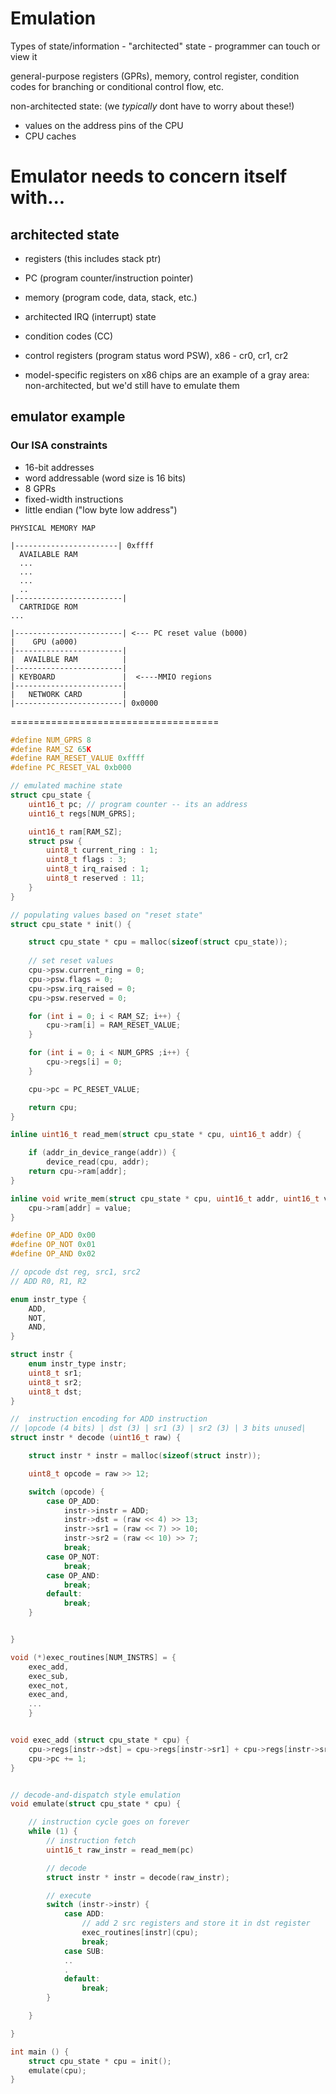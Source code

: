 # Emulation

Types of state/information - "architected" state - programmer can touch or view it

general-purpose registers (GPRs), memory, control register, condition codes for
branching or conditional control flow, etc.

non-architected state: (we _typically_ dont have to worry about these!)
- values on the address pins of the CPU
- CPU caches


# Emulator needs to concern itself with...
## architected state
- registers (this includes stack ptr)
- PC (program counter/instruction pointer)
- memory (program code, data, stack, etc.)
- architected IRQ (interrupt) state
- condition codes (CC)
- control registers (program status word PSW), x86 - cr0, cr1, cr2

- model-specific registers on x86 chips are an example of a gray area: non-architected, but we'd still have to emulate them


## emulator example

### Our ISA constraints
- 16-bit addresses
- word addressable (word size is 16 bits)
- 8 GPRs
- fixed-width instructions
- little endian ("low byte low address")



```
PHYSICAL MEMORY MAP

|-----------------------| 0xffff
  AVAILABLE RAM
  ...
  ...
  ...
  ..
|------------------------|
  CARTRIDGE ROM
...

|------------------------| <--- PC reset value (b000)
|    GPU (a000)
|------------------------|
|  AVAILBLE RAM          |
|------------------------|
| KEYBOARD               |  <----MMIO regions
|------------------------|
|   NETWORK CARD         |
|------------------------| 0x0000
```

====================================

```C
#define NUM_GPRS 8
#define RAM_SZ 65K
#define RAM_RESET_VALUE 0xffff
#define PC_RESET_VAL 0xb000

// emulated machine state
struct cpu_state {
    uint16_t pc; // program counter -- its an address
    uint16_t regs[NUM_GPRS];

    uint16_t ram[RAM_SZ];
    struct psw {
        uint8_t current_ring : 1;
        uint8_t flags : 3;
        uint8_t irq_raised : 1;
        uint8_t reserved : 11;
    } 
}

// populating values based on "reset state"
struct cpu_state * init() {

    struct cpu_state * cpu = malloc(sizeof(struct cpu_state));
    
    // set reset values
    cpu->psw.current_ring = 0;
    cpu->psw.flags = 0;
    cpu->psw.irq_raised = 0;
    cpu->psw.reserved = 0;

    for (int i = 0; i < RAM_SZ; i++) {
        cpu->ram[i] = RAM_RESET_VALUE;
    }

    for (int i = 0; i < NUM_GPRS ;i++) {
        cpu->regs[i] = 0;
    }

    cpu->pc = PC_RESET_VALUE;

    return cpu;
}

inline uint16_t read_mem(struct cpu_state * cpu, uint16_t addr) {

    if (addr_in_device_range(addr)) {
        device_read(cpu, addr);
    return cpu->ram[addr];
}

inline void write_mem(struct cpu_state * cpu, uint16_t addr, uint16_t value) {
    cpu->ram[addr] = value;
}

#define OP_ADD 0x00
#define OP_NOT 0x01
#define OP_AND 0x02

// opcode dst reg, src1, src2
// ADD R0, R1, R2

enum instr_type {
    ADD,
    NOT,
    AND,
}

struct instr {
    enum instr_type instr;
    uint8_t sr1;
    uint8_t sr2;
    uint8_t dst;
}

//  instruction encoding for ADD instruction
// |opcode (4 bits) | dst (3) | sr1 (3) | sr2 (3) | 3 bits unused|
struct instr * decode (uint16_t raw) {

    struct instr * instr = malloc(sizeof(struct instr));

    uint8_t opcode = raw >> 12;

    switch (opcode) {
        case OP_ADD:
            instr->instr = ADD;
            instr->dst = (raw << 4) >> 13;
            instr->sr1 = (raw << 7) >> 10;
            instr->sr2 = (raw << 10) >> 7;
            break;
        case OP_NOT:
            break;
        case OP_AND:
            break;
        default:
            break;
    }


}

void (*)exec_routines[NUM_INSTRS] = {
    exec_add,
    exec_sub,
    exec_not,
    exec_and,
    ...
    }


void exec_add (struct cpu_state * cpu) {
    cpu->regs[instr->dst] = cpu->regs[instr->sr1] + cpu->regs[instr->sr2];
    cpu->pc += 1;
}


// decode-and-dispatch style emulation
void emulate(struct cpu_state * cpu) {

    // instruction cycle goes on forever
    while (1) {
        // instruction fetch
        uint16_t raw_instr = read_mem(pc)

        // decode
        struct instr * instr = decode(raw_instr);

        // execute
        switch (instr->instr) {
            case ADD:
                // add 2 src registers and store it in dst register
                exec_routines[instr](cpu);
                break;
            case SUB:
            ..
            .
            default:
                break;
        }

    }

}

int main () {
    struct cpu_state * cpu = init();
    emulate(cpu);
}
```

